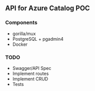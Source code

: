 ## API for Azure Catalog POC

### Components
- gorilla/mux
- PostgreSQL + pgadmin4
- Docker

### TODO
- Swagger/API Spec
- Implement routes
- Implement CRUD
- Tests